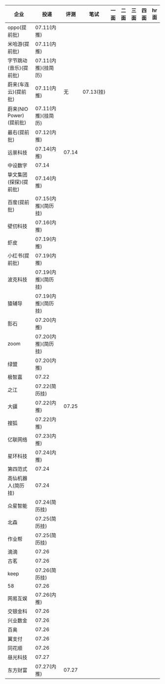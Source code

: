 |企业|投递|评测|笔试|一面|二面|三面|四面|hr 面|
|-|-|-|-|-|-|-|-|-|
|oppo(提前批)|07.11(内推)||||||
|米哈游(提前批)|07.11(内推)||||||
|字节跳动(音乐)(提前批)|07.11(内推)(挂简历)||||||
|蔚来(车连云)(提前批)|07.11(内推)|无|07.13(挂)||||
|蔚来(NIO Power)(提前批)|07.11(内推)(挂简历)||||||
|最右(提前批)|07.12(内推)||||||
|远景科技|07.14(内推)|07.14|||||
|中设数字|07.14||||||
|挚文集团(探探)(提前批)|07.14(内推)||||||
|百度(提前批)|07.15(内推)(简历挂)||||||
|壁仞科技|07.16(内推)||||||
|虾皮|07.19(内推)||||||
|小红书(提前批)|07.19(内推)||||||
|波克科技|07.19(内推)(简历挂)||||||
|猿辅导|07.19(内推)(简历挂)||||||
|影石|07.20(内推)||||||
|zoom|07.20(内推)(简历挂)||||||
|绿盟|07.20(内推)||||||
|极智嘉|07.22||||||
|之江|07.22(简历挂)||||||
|大疆|07.22(内推)|07.25|||||
|搜狐|07.22(内推)||||||
|亿联网络|07.23(内推)||||||
|星环科技|07.24(内推)||||||
|第四范式|07.24||||||
|高仙机器人(简历挂)|07.24||||||
|众星智能|07.24(简历挂)||||||
|北森|07.25(简历挂)||||||
|作业帮|07.25(简历挂)||||||
|滴滴|07.26||||||
|古茗|07.26||||||
|keep|07.26(简历挂)||||||
|58|07.26||||||
|网易互娱|07.26(内推)||||||
|交银金科|07.26||||||
|兴业数金|07.26||||||
|百奥|07.26||||||
|翼支付|07.26||||||
|同花顺|07.26||||||
|昼光科技|07.27||||||
|东方财富|07.27(内推)|07.27|||||
